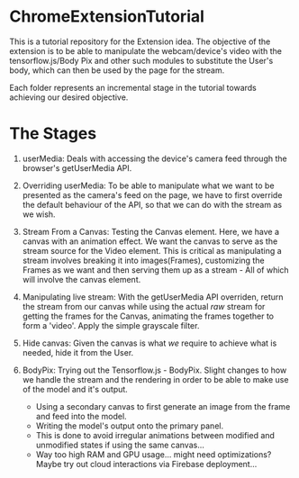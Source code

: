 # ChromeExtensionTutorial
This is a tutorial repository for the Extension idea.
The objective of the extension is to be able to manipulate the webcam/device's video with the tensorflow.js/Body Pix
and other such modules to substitute the User's body, which can then be used by the page for the stream.

Each folder represents an incremental stage in the tutorial towards achieving our desired objective.



# The Stages

1. userMedia: Deals with accessing the device's camera feed through the browser's getUserMedia API.

2. Overriding userMedia: To be able to manipulate what we want to be presented as the camera's feed on the page, we have to
first override the default behaviour of the API, so that we can do with the stream as we wish.

3. Stream From a Canvas: Testing the Canvas element. Here, we have a canvas with an animation effect. We want the canvas to
serve as the stream source for the Video element. This is critical as manipulating a stream involves breaking it into images(Frames),
customizing the Frames as we want and then serving them up as a stream - All of which will involve the canvas element.

4. Manipulating live stream: With the getUserMedia API overriden, return the stream from our canvas while using the actual *raw* stream
for getting the frames for the Canvas, animating the frames together to form a 'video'. Apply the simple grayscale filter.

5. Hide canvas: Given the canvas is what *we* require to achieve what is needed, hide it from the User.

6. BodyPix: Trying out the Tensorflow.js - BodyPix. Slight changes to how we handle the stream and the rendering in order to be able to
make use of the model and it's output.
    * Using a secondary canvas to first generate an image from the frame and feed into the model.
    * Writing the model's output onto the primary panel.
    * This is done to avoid irregular animations between modified and unmodified states if using the same canvas...
    * Way too high RAM and GPU usage... might need optimizations? Maybe try out cloud interactions via 
    Firebase deployment...



 

